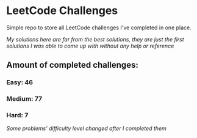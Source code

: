 
# LeetCode Challenges

Simple repo to store all LeetCode challenges I've completed in one place.

<i>My solutions here are far from the best solutions, they are just the first solutions I was able to come up with without any help or reference</i>

## Amount of completed challenges:

### Easy: 46

### Medium: 77

### Hard: 7

<i>Some problems' difficulty level changed after I completed them</i>
